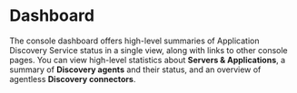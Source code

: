 # Dashboard<a name="dashboard"></a>

The console dashboard offers high\-level summaries of Application Discovery Service status in a single view, along with links to other console pages\. You can view high\-level statistics about **Servers & Applications**, a summary of **Discovery agents** and their status, and an overview of agentless **Discovery connectors**\.